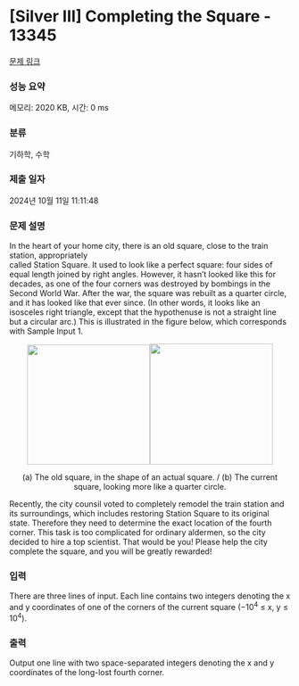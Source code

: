 # [Silver III] Completing the Square - 13345 

[문제 링크](https://www.acmicpc.net/problem/13345) 

### 성능 요약

메모리: 2020 KB, 시간: 0 ms

### 분류

기하학, 수학

### 제출 일자

2024년 10월 11일 11:11:48

### 문제 설명

<p>In the heart of your home city, there is an old square, close to the train station, appropriately<br>
called Station Square. It used to look like a perfect square: four sides of equal length joined by right angles. However, it hasn’t looked like this for decades, as one of the four corners was destroyed by bombings in the Second World War. After the war, the square was rebuilt as a quarter circle, and it has looked like that ever since. (In other words, it looks like an isosceles right triangle, except that the hypothenuse is not a straight line but a circular arc.) This is illustrated in the figure below, which corresponds with Sample Input 1.</p>

<p style="text-align: center;"><img alt="" src="https://onlinejudgeimages.s3.amazonaws.com/problem/13345/%EC%8A%A4%ED%81%AC%EB%A6%B0%EC%83%B7%202016-10-10%20%EC%98%A4%ED%9B%84%203.52.12.png" style="height:215px; width:220px"><img alt="" src="https://onlinejudgeimages.s3.amazonaws.com/problem/13345/%EC%8A%A4%ED%81%AC%EB%A6%B0%EC%83%B7%202016-10-10%20%EC%98%A4%ED%9B%84%203.52.29.png" style="height:217px; text-align:center; width:220px"></p>

<p style="text-align: center;">(a) The old square, in the shape of an actual square. / (b) The current square, looking more like a quarter circle.</p>

<p>Recently, the city counsil voted to completely remodel the train station and its surroundings, which includes restoring Station Square to its original state. Therefore they need to determine the exact location of the fourth corner. This task is too complicated for ordinary aldermen, so the city decided to hire a top scientist. That would be you! Please help the city complete the square, and you will be greatly rewarded!</p>

### 입력 

 <p>There are three lines of input. Each line contains two integers denoting the x and y coordinates of one of the corners of the current square (−10<sup>4</sup> ≤ x, y ≤ 10<sup>4</sup>).</p>

### 출력 

 <p>Output one line with two space-separated integers denoting the x and y coordinates of the long-lost fourth corner.</p>

